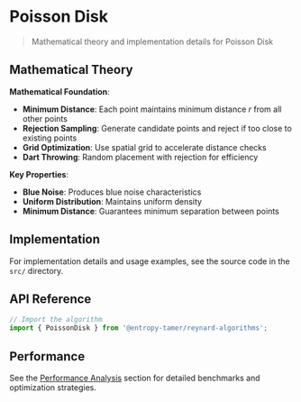 # Poisson Disk

> Mathematical theory and implementation details for Poisson Disk

## Mathematical Theory

**Mathematical Foundation**:

- **Minimum Distance**: Each point maintains minimum distance $r$ from all other points
- **Rejection Sampling**: Generate candidate points and reject if too close to existing points
- **Grid Optimization**: Use spatial grid to accelerate distance checks
- **Dart Throwing**: Random placement with rejection for efficiency

**Key Properties**:

- **Blue Noise**: Produces blue noise characteristics
- **Uniform Distribution**: Maintains uniform density
- **Minimum Distance**: Guarantees minimum separation between points

## Implementation

For implementation details and usage examples, see the source code in the `src/` directory.

## API Reference

```typescript
// Import the algorithm
import { PoissonDisk } from '@entropy-tamer/reynard-algorithms';
```

## Performance

See the [Performance Analysis](../performance/) section for detailed benchmarks and optimization strategies.
